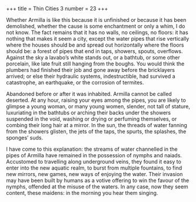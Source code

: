 +++
title = Thin Cities 3
number = 23
+++

Whether Armilla is like this because it is unfinished or because it has been demolished, whether the cause is some enchantment or only a whim, I do not know. The fact remains that it has no walls, no ceilings, no floors: it has nothing that makes it seem a city, except the water pipes that rise vertically where the houses should be and spread out horizontally where the floors should be: a forest of pipes that end in taps, showers, spouts, overflows. Against the sky a lavabo’s white stands out, or a bathtub, or some other porcelain, like late fruit still hanging from the boughs. You would think the plumbers had finished their job and gone away before the bricklayers arrived; or else their hydraulic systems, indestructible, had survived a catastrophe, an earthquake, or the corrosion of termites.

Abandoned before or after it was inhabited. Armilla cannot be called deserted. At any hour, raising your eyes among the pipes, you are likely to glimpse a young woman, or many young women, slender, not tall of stature, luxuriating in the bathtubs or arching their backs under the showers suspended in the void, washing or drying or perfuming themselves, or combing their long hair at a mirror. In the sun, the threads of water fanning from the showers glisten, the jets of the taps, the spurts, the splashes, the sponges’ suds.

I have come to this explanation: the streams of water channelled in the pipes of Armilla have remained in the possession of nymphs and naiads. Accustomed to travelling along underground veins, they found it easy to enter into the new aquatic realm, to burst from multiple fountains, to find new mirrors, new games, new ways of enjoying the water. Their invasion may have been built by humans as a votive offering to win the favour of the nymphs, offended at the misuse of the waters. In any case, now they seem content, these maidens: in the morning you hear them singing.